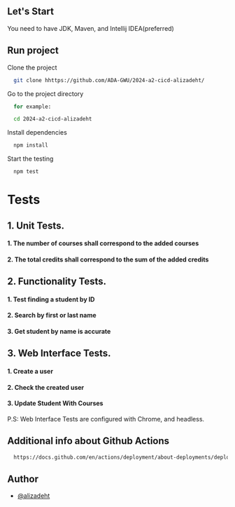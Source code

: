 
## Let's Start

You need to have JDK, Maven, and Intellij IDEA(preferred)


## Run project

Clone the project

```bash
  git clone hhttps://github.com/ADA-GWU/2024-a2-cicd-alizadeht/
```

Go to the project directory

```bash
  for example:

  cd 2024-a2-cicd-alizadeht
```

Install dependencies

```bash
  npm install
```

Start the testing

```bash
  npm test
```








# Tests

## 1. Unit Tests.
#### 1. The number of courses shall correspond to the added courses

#### 2. The total credits shall correspond to the sum of the added credits

## 2. Functionality Tests. 
#### 1. Test finding a student by ID

#### 2. Search by first or last name

#### 3. Get student by name is accurate

## 3. Web Interface Tests.
#### 1. Create a user
#### 2. Check the created user
#### 3. Update Student With Courses

P.S: Web Interface Tests are configured with Chrome, and headless.



## Additional info about Github Actions

```bash
  https://docs.github.com/en/actions/deployment/about-deployments/deploying-with-github-actions
```
## Author

- [@alizadeht](https://github.com/alizadeht)

